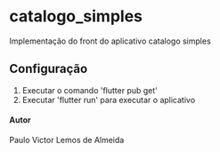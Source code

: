 # catalogo_simples

Implementação do front do aplicativo catalogo simples

## Configuração

1. Executar o comando 'flutter pub get'
2. Executar 'flutter run' para executar o aplicativo

#### Autor

Paulo Victor Lemos de Almeida